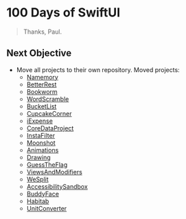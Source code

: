 # 100 Days of SwiftUI
> Thanks, Paul.

## Next Objective
- Move all projects to their own repository. Moved projects:
  - [Namemory](https://github.com/mapledeveh/Namemory)
  - [BetterRest](https://github.com/mapledeveh/BetterRest)
  - [Bookworm](https://github.com/mapledeveh/Bookworm)
  - [WordScramble](https://github.com/mapledeveh/WordScramble)
  - [BucketList](https://github.com/mapledeveh/BucketList)
  - [CupcakeCorner](https://github.com/mapledeveh/CupcakeCorner)
  - [iExpense](https://github.com/mapledeveh/iExpense)
  - [CoreDataProject](https://github.com/mapledeveh/CoreDataProject)
  - [InstaFilter](https://github.com/mapledeveh/InstaFilter)
  - [Moonshot](https://github.com/mapledeveh/Moonshot)
  - [Animations](https://github.com/mapledeveh/Animations)
  - [Drawing](https://github.com/mapledeveh/Drawing)
  - [GuessTheFlag](https://github.com/mapledeveh/GuessTheFlag)
  - [ViewsAndModifiers](https://github.com/mapledeveh/ViewsAndModifiers)
  - [WeSplit](https://github.com/mapledeveh/WeSplit)
  - [AccessibilitySandbox](https://github.com/mapledeveh/AccessibilitySandbox)
  - [BuddyFace](https://github.com/mapledeveh/BuddyFace)
  - [Habitab](https://github.com/mapledeveh/Habitab)
  - [UnitConverter](https://github.com/mapledeveh/UnitConverter)
